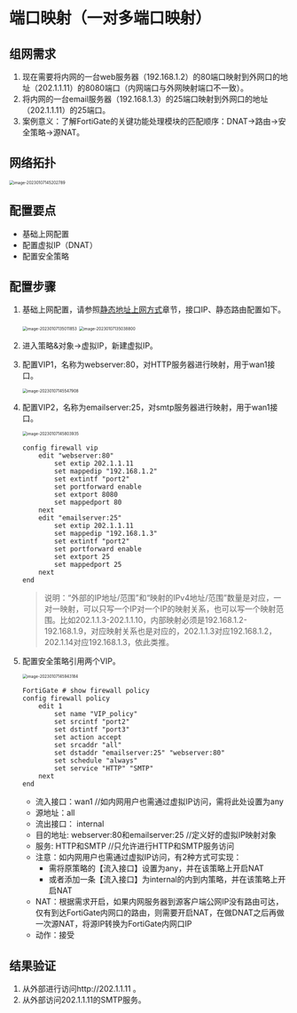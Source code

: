 # 端口映射（一对多端口映射）

## 组网需求

1. 现在需要将内网的一台web服务器（192.168.1.2）的80端口映射到外网口的地址（202.1.1.11）的8080端口（内网端口与外网映射端口不一致）。
2. 将内网的一台email服务器（192.168.1.3）的25端口映射到外网口的地址（202.1.1.11）的25端口。
3. 案例意义：了解FortiGate的关键功能处理模块的匹配顺序：DNAT→路由→安全策略→源NAT。

## 网络拓扑

<img src="../../images/image-20230107145202789.png" alt="image-20230107145202789" style="zoom:50%;" />

## 配置要点

- 基础上网配置
- 配置虚拟IP（DNAT）
- 配置安全策略

## 配置步骤

1. 基础上网配置，请参照[静态地址上网方式](..\..\网络管理\路由模式\静态地址上网方式.md)章节，接口IP、静态路由配置如下。

   <img src="../../images/image-20230107135011853.png" alt="image-20230107135011853" style="zoom:50%;" />

   <img src="../../images/image-20230107135038800.png" alt="image-20230107135038800" style="zoom:50%;" />

2. 进入策略&对象→虚拟IP，新建虚拟IP。

3. 配置VIP1，名称为webserver:80，对HTTP服务器进行映射，用于wan1接口。

   <img src="../../images/image-20230107145547908.png" alt="image-20230107145547908" style="zoom:50%;" />

4. 配置VIP2，名称为emailserver:25，对smtp服务器进行映射，用于wan1接口。

   <img src="../../images/image-20230107145803935.png" alt="image-20230107145803935" style="zoom:50%;" />

   ```
   config firewall vip
       edit "webserver:80"
           set extip 202.1.1.11
           set mappedip "192.168.1.2"
           set extintf "port2"
           set portforward enable
           set extport 8080
           set mappedport 80
       next
       edit "emailserver:25"
           set extip 202.1.1.11
           set mappedip "192.168.1.3"
           set extintf "port2"
           set portforward enable
           set extport 25
           set mappedport 25
       next
   end
   ```

   > 说明：“外部的IP地址/范围”和“映射的IPv4地址/范围”数量是对应，一对一映射，可以只写一个IP对一个IP的映射关系，也可以写一个映射范围。比如202.1.1.3-202.1.1.10，内部映射必须是192.168.1.2-192.168.1.9，对应映射关系也是对应的，202.1.1.3对应192.168.1.2，202.1.14对应192.168.1.3，依此类推。

5. 配置安全策略引用两个VIP。

   <img src="../../images/image-20230107145943184.png" alt="image-20230107145943184" style="zoom:50%;" />

   ```
   FortiGate # show firewall policy 
   config firewall policy
       edit 1
           set name "VIP_policy"
           set srcintf "port2"
           set dstintf "port3"
           set action accept
           set srcaddr "all"
           set dstaddr "emailserver:25" "webserver:80"
           set schedule "always"
           set service "HTTP" "SMTP"
       next
   end
   ```

   - 流入接口：wan1    //如内网用户也需通过虚拟IP访问，需将此处设置为any
   - 源地址：all
   - 流出接口： internal
   - 目的地址:   webserver:80和emailserver:25    //定义好的虚拟IP映射对象
   - 服务: HTTP和SMTP    //只允许进行HTTP和SMTP服务访问
   - 注意：如内网用户也需通过虚拟IP访问，有2种方式可实现：
     - 需将原策略的【流入接口】设置为any，并在该策略上开启NAT
     - 或者添加一条【流入接口】为internal的内到内策略，并在该策略上开启NAT
   - NAT：根据需求开启，如果内网服务器到源客户端公网IP没有路由可达，仅有到达FortiGate内网口的路由，则需要开启NAT，在做DNAT之后再做一次源NAT，将源IP转换为FortiGate内网口IP
   - 动作：接受

## 结果验证

1. 从外部进行访问http://202.1.1.11 。
2. 从外部访问202.1.1.11的SMTP服务。
